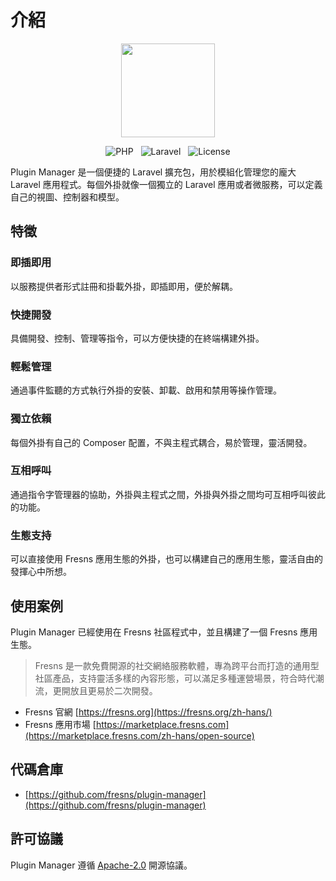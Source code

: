 # 介紹

<p align="center"><img src="https://assets.fresns.com/images/icons/pm.png" width="150"></p>

<p align="center">
<img src="https://img.shields.io/badge/PHP-%5E8.0-blueviolet" alt="PHP" style="display:inline;">
<img src="https://img.shields.io/badge/Laravel-9.x%7C10.x%7C11.x-orange" alt="Laravel" style="display:inline;margin:0 8px;">
<img src="https://img.shields.io/badge/License-Apache--2.0-green" alt="License" style="display:inline;">
</p>

Plugin Manager 是一個便捷的 Laravel 擴充包，用於模組化管理您的龐大 Laravel 應用程式。每個外掛就像一個獨立的 Laravel 應用或者微服務，可以定義自己的視圖、控制器和模型。

## 特徵

### 即插即用

以服務提供者形式註冊和掛載外掛，即插即用，便於解耦。

### 快捷開發

具備開發、控制、管理等指令，可以方便快捷的在終端構建外掛。

### 輕鬆管理

通過事件監聽的方式執行外掛的安裝、卸載、啟用和禁用等操作管理。

### 獨立依賴

每個外掛有自己的 Composer 配置，不與主程式耦合，易於管理，靈活開發。

### 互相呼叫

通過指令字管理器的協助，外掛與主程式之間，外掛與外掛之間均可互相呼叫彼此的功能。

### 生態支持

可以直接使用 Fresns 應用生態的外掛，也可以構建自己的應用生態，靈活自由的發揮心中所想。

## 使用案例

Plugin Manager 已經使用在 Fresns 社區程式中，並且構建了一個 Fresns 應用生態。

> Fresns 是一款免費開源的社交網絡服務軟體，專為跨平台而打造的通用型社區產品，支持靈活多樣的內容形態，可以滿足多種運營場景，符合時代潮流，更開放且更易於二次開發。

- Fresns 官網 [https://fresns.org](https://fresns.org/zh-hans/)
- Fresns 應用市場 [https://marketplace.fresns.com](https://marketplace.fresns.com/zh-hans/open-source)

## 代碼倉庫

- [https://github.com/fresns/plugin-manager](https://github.com/fresns/plugin-manager)

## 許可協議

Plugin Manager 遵循 [Apache-2.0](https://github.com/fresns/plugin-manager/blob/2.x/LICENSE) 開源協議。
